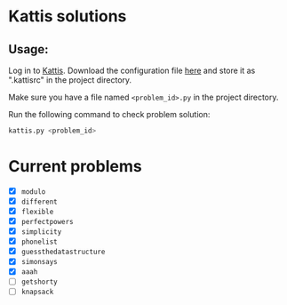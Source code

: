 # Kattis solutions

## Usage:
Log in to [Kattis](https://open.kattis.com/). Download the configuration file [here](https://open.kattis.com/download/kattisrc) and store it as ".kattisrc" in the project directory.

Make sure you have a file named `<problem_id>.py` in the project directory.

Run the following command to check problem solution:
```bash
kattis.py <problem_id>
```


# Current problems

- [x] `modulo`
- [x] `different`
- [x] `flexible`
- [x] `perfectpowers`
- [x] `simplicity`
- [x] `phonelist`
- [x] `guessthedatastructure`
- [x] `simonsays`
- [x] `aaah`
- [ ] `getshorty`
- [ ] `knapsack`